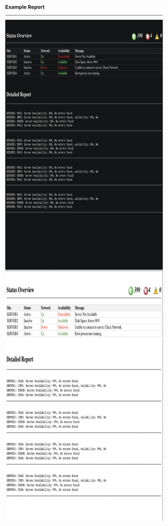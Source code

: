 <h3> Example Report </h3>
<hr>
<img src="example2.png" alt="Example Table" width="1100" height="800">
<img src="example.png" alt="Example Table" width="1100" height="800">
